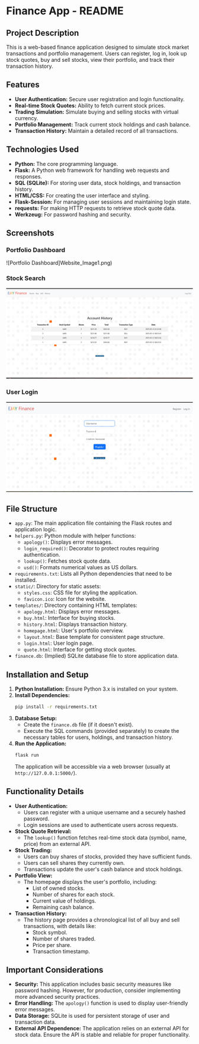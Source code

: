 # Finance App - README

## Project Description

This is a web-based finance application designed to simulate stock market transactions and portfolio management. Users can register, log in, look up stock quotes, buy and sell stocks, view their portfolio, and track their transaction history.

## Features

* **User Authentication:** Secure user registration and login functionality.
* **Real-time Stock Quotes:** Ability to fetch current stock prices.
* **Trading Simulation:** Simulate buying and selling stocks with virtual currency.
* **Portfolio Management:** Track current stock holdings and cash balance.
* **Transaction History:** Maintain a detailed record of all transactions.

## Technologies Used

* **Python:** The core programming language.
* **Flask:** A Python web framework for handling web requests and responses.
* **SQL (SQLite):** For storing user data, stock holdings, and transaction history.
* **HTML/CSS:** For creating the user interface and styling.
* **Flask-Session:** For managing user sessions and maintaining login state.
* **requests:** For making HTTP requests to retrieve stock quote data.
* **Werkzeug:** For password hashing and security.

## Screenshots

### Portfolio Dashboard
![Portfolio Dashboard]Website_Image1.png)

### Stock Search
![Stock Search](Website_Image2.png)

### User Login
![User Login](Website_Image3.jpg)
## File Structure

* `app.py`: The main application file containing the Flask routes and application logic.
* `helpers.py`: Python module with helper functions:
    * `apology()`: Displays error messages.
    * `login_required()`: Decorator to protect routes requiring authentication.
    * `lookup()`: Fetches stock quote data.
    * `usd()`: Formats numerical values as US dollars.
* `requirements.txt`: Lists all Python dependencies that need to be installed.
* `static/`: Directory for static assets:
    * `styles.css`: CSS file for styling the application.
    * `favicon.ico`: Icon for the website.
* `templates/`: Directory containing HTML templates:
    * `apology.html`: Displays error messages.
    * `buy.html`: Interface for buying stocks.
    * `history.html`: Displays transaction history.
    * `homepage.html`: User's portfolio overview.
    * `layout.html`: Base template for consistent page structure.
    * `login.html`: User login page.
    * `quote.html`: Interface for getting stock quotes.
* `finance.db`: (Implied) SQLite database file to store application data.

## Installation and Setup

1.  **Python Installation:** Ensure Python 3.x is installed on your system.
2.  **Install Dependencies:**
    ```bash
    pip install -r requirements.txt
    ```
3.  **Database Setup:**
    * Create the `finance.db` file (if it doesn't exist).
    * Execute the SQL commands (provided separately) to create the necessary tables for users, holdings, and transaction history.
4.  **Run the Application:**
    ```bash
    flask run
    ```
    The application will be accessible via a web browser (usually at `http://127.0.0.1:5000/`).

## Functionality Details

* **User Authentication:**
    * Users can register with a unique username and a securely hashed password.
    * Login sessions are used to authenticate users across requests.
* **Stock Quote Retrieval:**
    * The `lookup()` function fetches real-time stock data (symbol, name, price) from an external API.
* **Stock Trading:**
    * Users can buy shares of stocks, provided they have sufficient funds.
    * Users can sell shares they currently own.
    * Transactions update the user's cash balance and stock holdings.
* **Portfolio View:**
    * The homepage displays the user's portfolio, including:
        * List of owned stocks.
        * Number of shares for each stock.
        * Current value of holdings.
        * Remaining cash balance.
* **Transaction History:**
    * The history page provides a chronological list of all buy and sell transactions, with details like:
        * Stock symbol.
        * Number of shares traded.
        * Price per share.
        * Transaction timestamp.

## Important Considerations

* **Security:** This application includes basic security measures like password hashing. However, for production, consider implementing more advanced security practices.
* **Error Handling:** The `apology()` function is used to display user-friendly error messages.
* **Data Storage:** SQLite is used for persistent storage of user and transaction data.
* **External API Dependence:** The application relies on an external API for stock data. Ensure the API is stable and reliable for proper functionality.

